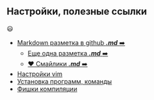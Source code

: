 Настройки, полезные ссылки
---
:smiley:
- [Markdown разметка в github **_.md_** :arrow_right:](https://github.com/sandino/Markdown-Cheatsheet)
    - [Еще одна разметка **_.md_** :arrow_right:](https://github.com/GnuriaN/format-README/blob/master/README.md)
    - [:heart: Смайлики **_.md_** :arrow_right:](https://github.com/GnuriaN/format-README/blob/master/emoji.md)
- [Настройки vim](./GLBAL/vim/vim.md)
- [Установка программ, команды](./GLBAL/install/program.md)
- [Фишки компиляции](./GLBAL/install/program.md)
